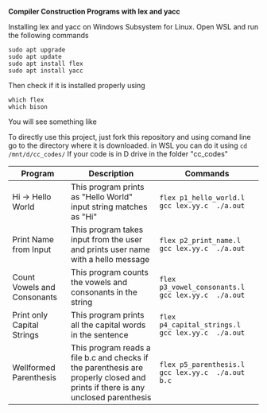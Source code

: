 **Compiler Construction Programs with lex and yacc**

Installing lex and yacc on Windows Subsystem for Linux.
Open WSL and run the following commands 

    sudo apt upgrade
    sudo apt update
    sudo apt install flex
    sudo apt install yacc

Then check if it is installed properly
using

    which flex
    which bison

You will see something like
<img which.jpg>

To directly use this project, just fork this repository and using comand line go to the directory where it is downloaded.
in WSL you can do it using `cd /mnt/d/cc_codes/` 
If your code is in D drive in the folder "cc_codes"

|  Program  | Description | Commands | 
|--|--|--|
| Hi -> Hello World | This program prints as "Hello World" input string matches as "Hi" | `flex p1_hello_world.l  gcc lex.yy.c  ./a.out `|
| Print Name from Input | This program takes input from the user and prints user name with a hello message | `flex p2_print_name.l  gcc lex.yy.c  ./a.out `|
| Count Vowels and Consonants | This program counts the vowels and consonants in the string | `flex p3_vowel_consonants.l  gcc lex.yy.c  ./a.out `|
| Print only Capital Strings | This program prints all the capital words in the sentence | `flex p4_capital_strings.l  gcc lex.yy.c  ./a.out `|
| Wellformed Parenthesis | This program reads a file b.c and checks if the parenthesis are properly closed and prints if there is any unclosed parenthesis  | `flex p5_parenthesis.l  gcc lex.yy.c  ./a.out b.c `|
